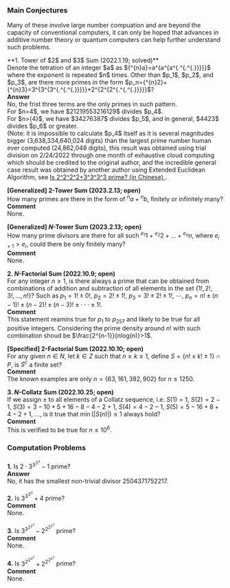 ### Main Conjectures
Many of these involve large number compuation and are beyond the capacity of conventional computers, it can only be hoped that advances in additive number theory or quantum computers can help further understand such problems.
<p/>
**1. Tower of $2$ and $3$ Sum (2022.1.19; solved)**
<br/>
Denote the tetration of an integer $a$ as ${^{n}a}=a^{a^{a^{.^{.^{.}}}}}$ where the exponent is repeated $n$ times. Other than $p_1$, $p_2$, and $p_3$, are there more primes in the form $p_n={^{n}2}+{^{n}3}=3^{3^{3^{.^{.^{.}}}}}+2^{2^{2^{.^{.^{.}}}}}$?
<br/>
<strong> Answer </strong>
<br/>
No, the frist three terms are the only primes in such pattern.
<br/>
For $n=4$, we have $21219553216129$ divides $p_4$. 
<br/>
For $n>{4}$, we have $34276387$ divides $p_5$, and in general, $4423$ divides $p_6$ or greater. 
<br/>
(Note: it is impossible to calculate $p_4$ itself as it is several magnitudes bigger (3,638,334,640,024 digits) than the largest prime number human ever computed (24,862,048 digits), this result was obtained using trial division on 2/24/2022 through one month of exhaustive cloud computing which should be credited to the original author, and the incredible general case result was obtained by another author using Extended Euclidean Algorithm, see 
<a href="https://www.zhihu.com/question/512482114/answer/2319816820?utm_id=0"> Is 2^2^2^2+3^3^3^3 prime? (in Chinese) </a>.

**[Generalized] $2$-Tower Sum (2023.2.13; open)**
<br/>
How many primes are there in the form of ${^{n}a}+{^{n}b}$, finitely or infinitely many?
<br/>
<strong> Comment </strong>
<br/>
None.

**[Generalized] $N$-Tower Sum (2023.2.13; open)**
<br/>
How many prime divisors are there for all such ${^{e_1}1}+{^{e_2}2}+...+{^{e_n}n}$, where $e_{i+1}>e_{i}$, could there be only finitely many?
<br/>
<strong> Comment </strong>
<br/>
None.

**2. $N$-Factorial Sum (2022.10.9; open)** 
<br/>
For any integer $n\geq{1}$, is there always a prime that can be obtained from combinations of addition and subtraction of all elements in the set $\lbrace{1!, 2!, 3!, …, n!}\rbrace$? 
Such as
$p_1={1!}\pm{0!},$
$p_2={2!}\pm{1!},$
$p_3={3!}\pm{2!}\pm{1!},$
$\cdots,$
$p_n=n!\pm(n-1)!\pm(n-2)!\pm(n-3)!\pm\cdot\cdot\cdot\pm{1!}.$
<br/>
<strong> Comment </strong>
<br/>
This statement reamins true for $p_{1}$ to $p_{257}$ and likely to be true for all positive integers. Considering the prime density around $n!$ with such combination shoud be $\frac{2^{n-1}}{nlog(n)}>1$.

**[Specified] $2$-Factorial Sum (2022.10.10; open)**
<br/>
For any given $n\in{N}$, let $k\in{Z}$ such that $n\geq{k}\geq{1}$, define $S=\lbrace{n!}\pm{k!}\pm{1}\rbrace\cap{P}$, is $S^c$ a finite set?
<br/>
<strong> Comment </strong>
<br/>
The known examples are only $n=\lbrace{63, 161, 382, 902}\rbrace$ for $n\leq1250$.

**3. $N$-Collatz Sum (2022.10.25; open)**
<br/>
If we assign $\pm$ to all elements of a Collatz sequence, i.e.
$S(1)=1$,
$S(2)=2-1$,
$S(3)=3-10+5+16-8-4-2+1$,
$S(4)=4-2-1$,
$S(5)=5-16+8+4-2+1$, ...,
is it true that $\min(|S(n)|)\leq{1}$ always hold?  
<strong> Comment </strong>
<br/>
This is verified to be true for $n\leq{10^6}$.

### Computation Problems
**1.** Is $2\cdot3^{3^{3^{3}}}-1$ prime?
<br/>
<strong> Answer </strong>
<br/>
No, it has the smallest non-trivial divisor $2504371752217$.

**2.** Is $3^{3^{3^{3}}}+4$ prime?
<br/>
<strong> Comment </strong>
<br/>
None.

**3.** Is $3^{3^{2^{2^{2}}}}-2^{2^{2^{2^{2}}}}$ prime?
<br/>
<strong> Comment </strong>
<br/>
None.

**4.** Is $3^{2^{2^{2^{2}}}}+2^{2^{2^{2^{2}}}}$ prime?
<br/>
<strong> Comment </strong>
<br/>
None.


<p/>
<html lang="en">
<head>
<meta http-equiv="content-type" content="text/html; charset=utf-8">
<script type="text/javascript" charset="utf-8" src="
https://cdn.mathjax.org/mathjax/latest/MathJax.js?config=TeX-AMS-MML_HTMLorMML,
https://vincenttam.github.io/javascripts/MathJaxLocal.js"></script>
</head>
